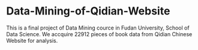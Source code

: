 # Data-Mining-of-Qidian-Website
This is a final project of Data Mining cource in Fudan University, School of Data Science. We accquire 22912 pieces of book data from Qidian Chinese Website for analysis.
